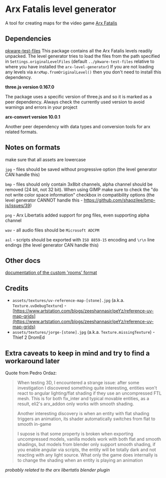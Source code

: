 # Arx Fatalis level generator

A tool for creating maps for the video game [Arx Fatalis](https://en.wikipedia.org/wiki/Arx_Fatalis)

## Dependencies

[pkware-test-files](https://github.com/arx-tools/pkware-test-files)
This package contains all the Arx Fatalis levels readily unpacked. The level generator tries to load the
files from the path specified in `Settings.originalLevelFiles` (default `../pkware-test-files`
relative to where you have installed the `arx-level-generator`) If you are not loading any levels via
`ArxMap.fromOriginalLevel()` then you don't need to install this dependency.

**three.js version 0.167.0**

The package uses a specific version of three.js and so it is marked as a peer dependency.
Always check the currently used version to avoid warnings and errors in your project

**arx-convert version 10.0.1**

Another peer dependency with data types and conversion tools for arx related formats.

## Notes on formats

make sure that all assets are lowercase

`jpg` - files should be saved without progressive option (the level generator CAN handle this)

`bmp` - files should only contain 3x8bit channels, alpha channel should be removed (24 bit, not
32 bit). When using GIMP make sure to check the "do not write color space information" checkbox in
compatibility options (the level generator CANNOT handle this - https://github.com/shaozilee/bmp-js/issues/39)

`png` - Arx Libertatis added support for png files, even supporting alpha channel

`wav` - all audio files should be `Microsoft ADCPM`

`asl` - scripts should be exported with `ISO 8859-15` encoding and `\r\n` line endings (the level
generator CAN handle this)

## Other docs

[documentation of the custom 'rooms' format](docs/rooms.md)

## Credits

- `assets/textures/uv-reference-map-[stone].jpg` (a.k.a. `Texture.uvDebugTexture`) - [https://www.artstation.com/blogs/zeeshannasir/peYz/reference-uv-map-grids](https://www.artstation.com/blogs/zeeshannasir/peYz/reference-uv-map-grids)
- `assets/textures/jorge-[stone].jpg` (a.k.a. `Texture.missingTexture`) - Thief 2 DromEd

## Extra caveats to keep in mind and try to find a workaround later

Quote from Pedro Ordaz:

> When testing 3D, I encountered a strange issue: after some investigation I discovered something quite interesting,
> entities won't react to angular lighting/flat shading if they use an uncompressed FTL mesh. This is for both
> fix_inter and typical movable entities, as a result, eli2's arx_addon only works with smooth shading.
>
> Another interesting discovery is when an entity with flat shading triggers an animation, its shader automatically
> switches from flat to smooth in-game
>
> I supose is that some property is broken when exporting uncompressed models, vanilla models work with both flat
> and smooth shadings, but models from blender only support smooth shading, if you enable angular via scripts,
> the entity will be totally dark and not reacting with any light source. What only the game does internally is
> to change the shading when an entity is playing an animation

_probably related to the arx libertatis blender plugin_

